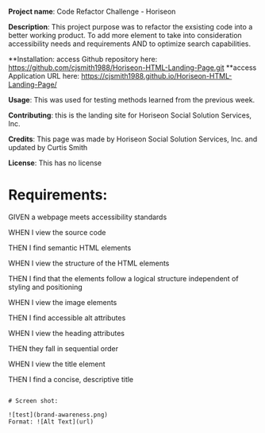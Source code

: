 **Project name**: Code Refactor Challenge - Horiseon

**Description**: This project purpose was to refactor the exsisting code into a better working product. To add more element to take into consideration accessibility needs and 	  requirements AND to optimize search capabilities.


**Installation: 	access Github repository here: https://github.com/cjsmith1988/Horiseon-HTML-Landing-Page.git
		      **access Application URL here: https://cjsmith1988.github.io/Horiseon-HTML-Landing-Page/
				

**Usage**: This was used for testing methods learned from the previous week.

**Contributing**: this is the landing site for Horiseon Social Solution Services, Inc.

**Credits**: This page was made by Horiseon Social Solution Services, Inc. and updated by Curtis Smith

**License**: This has no license


# Requirements:

GIVEN a webpage meets accessibility standards

WHEN I view the source code

THEN I find semantic HTML elements

WHEN I view the structure of the HTML elements

THEN I find that the elements follow a logical structure independent of styling and positioning

WHEN I view the image elements

THEN I find accessible alt attributes

WHEN I view the heading attributes

THEN they fall in sequential order

WHEN I view the title element

THEN I find a concise, descriptive title
```

# Screen shot:

![test](brand-awareness.png)
Format: ![Alt Text](url)


